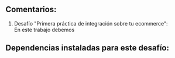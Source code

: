 ## Comentarios:

1. Desafío "Primera práctica de integración sobre tu ecommerce": <br>
   En este trabajo debemos



## Dependencias instaladas para este desafío: